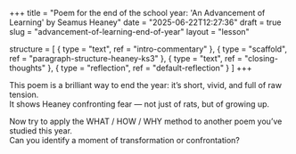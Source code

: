 +++
title = "Poem for the end of the school year: 'An Advancement of Learning' by Seamus Heaney"
date = "2025-06-22T12:27:36"
draft = true
slug = "advancement-of-learning-end-of-year"
layout = "lesson"

structure = [
  { type = "text", ref = "intro-commentary" },
  { type = "scaffold", ref = "paragraph-structure-heaney-ks3" },
  { type = "text", ref = "closing-thoughts" },
  { type = "reflection", ref = "default-reflection" }
]
+++

<!-- intro-commentary -->
This poem is a brilliant way to end the year: it’s short, vivid, and full of raw tension.  
It shows Heaney confronting fear — not just of rats, but of growing up.

<!-- closing-thoughts -->
Now try to apply the WHAT / HOW / WHY method to another poem you’ve studied this year.  
Can you identify a moment of transformation or confrontation?

